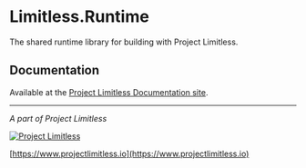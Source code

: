 # Limitless.Runtime

The shared runtime library for building with Project Limitless.

## Documentation

Available at the [Project Limitless Documentation site](https://docs.projectlimitless.io/runtime).

---
*A part of Project Limitless*

[![Project Limitless](https://www.donovansolms.com/downloads/projectlimitless.jpg)](https://www.projectlimitless.io)

[https://www.projectlimitless.io](https://www.projectlimitless.io)

